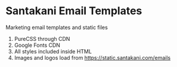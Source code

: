 # Santakani Email Templates

Marketing email templates and static files

1. PureCSS through CDN
2. Google Fonts CDN
3. All styles included inside HTML
4. Images and logos load from https://static.santakani.com/emails
